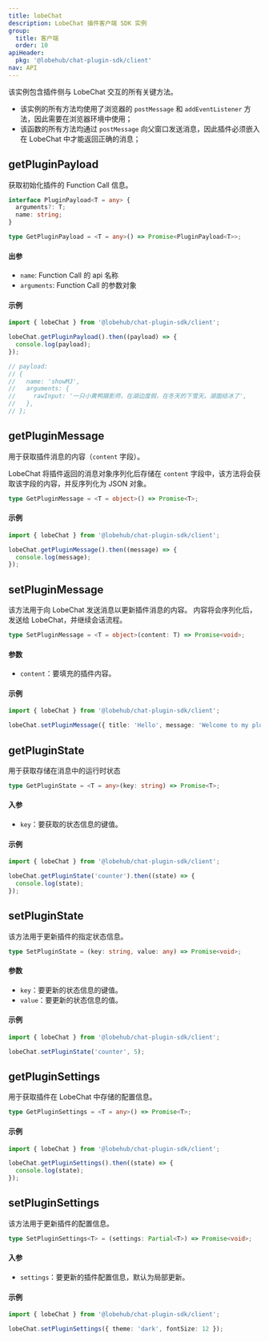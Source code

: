 ```yaml
---
title: lobeChat
description: LobeChat 插件客户端 SDK 实例
group:
  title: 客户端
  order: 10
apiHeader:
  pkg: '@lobehub/chat-plugin-sdk/client'
nav: API
---
```


该实例包含插件侧与 LobeChat 交互的所有关键方法。

- 该实例的所有方法均使用了浏览器的 `postMessage` 和 `addEventListener` 方法，因此需要在浏览器环境中使用；
- 该函数的所有方法均通过 `postMessage` 向父窗口发送消息，因此插件必须嵌入在 LobeChat 中才能返回正确的消息；

## getPluginPayload

获取初始化插件的 Function Call 信息。

```ts
interface PluginPayload<T = any> {
  arguments?: T;
  name: string;
}

type GetPluginPayload = <T = any>() => Promise<PluginPayload<T>>;
```

#### 出参

- `name`: Function Call 的 api 名称
- `arguments`: Function Call 的参数对象

#### 示例

```ts
import { lobeChat } from '@lobehub/chat-plugin-sdk/client';

lobeChat.getPluginPayload().then((payload) => {
  console.log(payload);
});

// payload:
// {
//   name: 'showMJ',
//   arguments: {
//     rawInput: '一只小黄鸭摄影师，在湖边度假，在冬天的下雪天。湖面结冰了',
//   },
// };
```

## getPluginMessage

用于获取插件消息的内容（`content` 字段）。

LobeChat 将插件返回的消息对象序列化后存储在 `content` 字段中，该方法将会获取该字段的内容，并反序列化为 JSON 对象。

```ts
type GetPluginMessage = <T = object>() => Promise<T>;
```

#### 示例

```ts | pure
import { lobeChat } from '@lobehub/chat-plugin-sdk/client';

lobeChat.getPluginMessage().then((message) => {
  console.log(message);
});
```

## setPluginMessage

该方法用于向 LobeChat 发送消息以更新插件消息的内容。 内容将会序列化后，发送给 LobeChat，并继续会话流程。

```ts
type SetPluginMessage = <T = object>(content: T) => Promise<void>;
```

#### 参数

- `content`：要填充的插件内容。

#### 示例

```ts
import { lobeChat } from '@lobehub/chat-plugin-sdk/client';

lobeChat.setPluginMessage({ title: 'Hello', message: 'Welcome to my plugin' });
```

## getPluginState

用于获取存储在消息中的运行时状态

```ts
type GetPluginState = <T = any>(key: string) => Promise<T>;
```

#### 入参

- `key`：要获取的状态信息的键值。

#### 示例

```ts
import { lobeChat } from '@lobehub/chat-plugin-sdk/client';

lobeChat.getPluginState('counter').then((state) => {
  console.log(state);
});
```

## setPluginState

该方法用于更新插件的指定状态信息。

```ts
type SetPluginState = (key: string, value: any) => Promise<void>;
```

#### 参数

- `key`：要更新的状态信息的键值。
- `value`：要更新的状态信息的值。

#### 示例

```ts
import { lobeChat } from '@lobehub/chat-plugin-sdk/client';

lobeChat.setPluginState('counter', 5);
```

## getPluginSettings

用于获取插件在 LobeChat 中存储的配置信息。

```ts
type GetPluginSettings = <T = any>() => Promise<T>;
```

#### 示例

```ts
import { lobeChat } from '@lobehub/chat-plugin-sdk/client';

lobeChat.getPluginSettings().then((state) => {
  console.log(state);
});
```

## setPluginSettings

该方法用于更新插件的配置信息。

```ts
type SetPluginSettings<T> = (settings: Partial<T>) => Promise<void>;
```

#### 入参

- `settings`：要更新的插件配置信息，默认为局部更新。

#### 示例

```ts
import { lobeChat } from '@lobehub/chat-plugin-sdk/client';

lobeChat.setPluginSettings({ theme: 'dark', fontSize: 12 });
```
